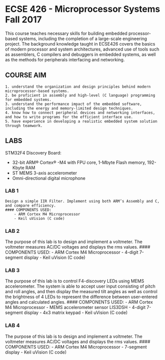 # ECSE 426 - Microprocessor Systems Fall 2017
This course teaches necessary skills for building embedded processor-based systems, including the completion of a large-scale engineering project. The background knowledge taught in ECSE426 covers the basics of modern processor and system architectures, advanced use of tools such as assemblers, C compilers and debuggers in embedded systems, as well as the methods for peripherals interfacing and networking.
## COURSE AIM
	1. understand the organization and design principles behind modern microprocessor-based systems.
	2. be proficient in assembly and high-level (C language) programming for embedded systems.
	3. understand the performance impact of the embedded software, including the energy and memory-limited design techniques.
	4. know how to connect peripheral devices and networking interfaces, and how to write programs for the efficient interface use.
	5. have experience in developing a realistic embedded system solution through teamwork.
## LABS
STM32F4 Discovery Board:
- 32-bit ARM® Cortex® -M4 with FPU 
core, 1-Mbyte Flash memory, 192-
Kbyte RAM
- ST MEMS 3-axis accelerometer
- Omni-directional digital microphone
### LAB 1
	Design a simple IIR Filter. Implement using both ARM’s Assembly and C, and compare efficiency.
    #### COMPONENTS USED:
    	- ARM Cortex M4 Microprocessor
    	- Keil uVision (C code)
### LAB 2
The purpose of this lab is to design and implement a voltmeter. The voltmeter measures AC/DC voltages and displays the rms values.
    #### COMPONENTS USED:
    	- ARM Cortex M4 Microprocessor
    	- 4-digit 7-segment display
    	- Keil uVision (C code)
### LAB 3
The purpose of this lab is to control F4-discovery LEDs using MEMS accelerometer. The system is able to accept user input consisting of pitch and roll angles, and then display the measured tilt angles as well as control the brightness of 4 LEDs to represent the difference between user-entered angles and calculated angles.
    #### COMPONENTS USED:
    	- ARM Cortex M4 Microprocessor
        - MEMS accelerometer sensor LIS3DSH
    	- 4-digit 7-segment display
        - 4x3 matrix keypad
    	- Keil uVision (C code)
### LAB 4
The purpose of this lab is to design and implement a voltmeter. The voltmeter measures AC/DC voltages and displays the rms values.
    #### COMPONENTS USED:
    	- ARM Cortex M4 Microprocessor
    	- 7-segment display
    	- Keil uVision (C code)        